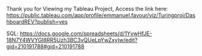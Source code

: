 Thank you for Viewing my Tableau Project, Access the link here: https://public.tableau.com/app/profile/emmanuel.favour/viz/Turingproj/DashboardREV?publish=yes

SQL: https://docs.google.com/spreadsheets/d/1YvwHfJE-18N7Y4WVYGI8RR5Uzh3BC3vQUeLpYwZxyIw/edit?gid=210191788#gid=210191788
